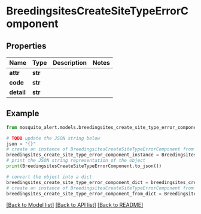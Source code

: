 # BreedingsitesCreateSiteTypeErrorComponent


## Properties

Name | Type | Description | Notes
------------ | ------------- | ------------- | -------------
**attr** | **str** |  | 
**code** | **str** |  | 
**detail** | **str** |  | 

## Example

```python
from mosquito_alert.models.breedingsites_create_site_type_error_component import BreedingsitesCreateSiteTypeErrorComponent

# TODO update the JSON string below
json = "{}"
# create an instance of BreedingsitesCreateSiteTypeErrorComponent from a JSON string
breedingsites_create_site_type_error_component_instance = BreedingsitesCreateSiteTypeErrorComponent.from_json(json)
# print the JSON string representation of the object
print(BreedingsitesCreateSiteTypeErrorComponent.to_json())

# convert the object into a dict
breedingsites_create_site_type_error_component_dict = breedingsites_create_site_type_error_component_instance.to_dict()
# create an instance of BreedingsitesCreateSiteTypeErrorComponent from a dict
breedingsites_create_site_type_error_component_from_dict = BreedingsitesCreateSiteTypeErrorComponent.from_dict(breedingsites_create_site_type_error_component_dict)
```
[[Back to Model list]](../README.md#documentation-for-models) [[Back to API list]](../README.md#documentation-for-api-endpoints) [[Back to README]](../README.md)


